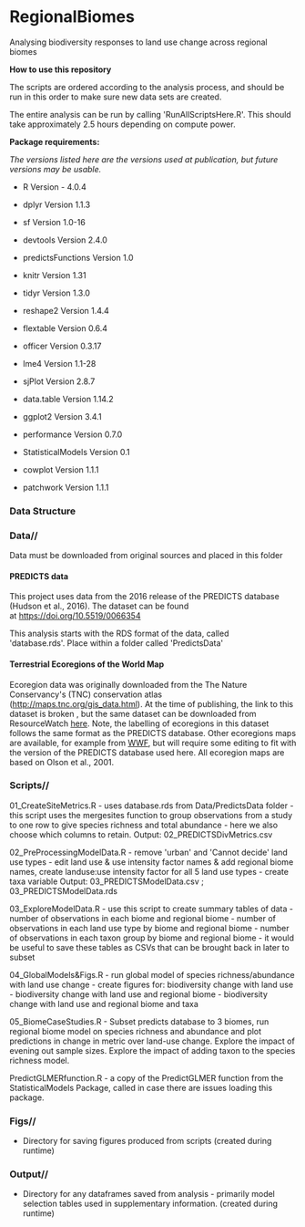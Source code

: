 # RegionalBiomes

Analysing biodiversity responses to land use change across regional biomes

**How to use this repository**

The scripts are ordered according to the analysis process, and should be run in this order to make sure new data sets are created.

The entire analysis can be run by calling 'RunAllScriptsHere.R'. This should take approximately 2.5 hours depending on compute power.

**Package requirements:**

*The versions listed here are the versions used at publication, but future versions may be usable.*

-   R Version - 4.0.4

-   dplyr Version 1.1.3

-   sf Version 1.0-16

-   devtools Version 2.4.0

-   predictsFunctions Version 1.0

-   knitr Version 1.31

-   tidyr Version 1.3.0

-   reshape2 Version 1.4.4

-   flextable Version 0.6.4

-   officer Version 0.3.17

-   lme4 Version 1.1-28

-   sjPlot Version 2.8.7

-   data.table Version 1.14.2

-   ggplot2 Version 3.4.1

-   performance Version 0.7.0

-   StatisticalModels Version 0.1

-   cowplot Version 1.1.1

-   patchwork Version 1.1.1

### **Data Structure**

### **Data//**

Data must be downloaded from original sources and placed in this folder

#### PREDICTS data

This project uses data from the 2016 release of the PREDICTS database (Hudson et al., 2016). The dataset can be found at <https://doi.org/10.5519/0066354>

This analysis starts with the RDS format of the data, called 'database.rds'. Place within a folder called 'PredictsData'

#### **Terrestrial Ecoregions of the World Map**

Ecoregion data was originally downloaded from the The Nature Conservancy's (TNC) conservation atlas (<http://maps.tnc.org/gis_data.html>). At the time of publishing, the link to this dataset is broken , but the same dataset can be downloaded from ResourceWatch [here](https://resourcewatch.org/data/explore/bio021a-Terrestrial-Ecoregions?section=Discover&selectedCollection=&zoom=3&lat=0&lng=0&pitch=0&bearing=0&basemap=dark&labels=light&layers=%255B%257B%2522dataset%2522%253A%2522d0968f74-f5c1-40a1-b2b5-5bac5de5cb15%2522%252C%2522opacity%2522%253A1%252C%2522layer%2522%253A%252201152647-80b6-41fb-9ebc-48a5f2411327%2522%257D%255D&aoi=&page=1&sort=most-viewed&sortDirection=-1). Note, the labelling of ecoregions in this dataset follows the same format as the PREDICTS database. Other ecoregions maps are available, for example from [WWF](https://www.worldwildlife.org/publications/terrestrial-ecoregions-of-the-world), but will require some editing to fit with the version of the PREDICTS database used here. All ecoregion maps are based on Olson et al., 2001. 

### **Scripts//**

01_CreateSiteMetrics.R - uses database.rds from Data/PredictsData folder - this script uses the mergesites function to group observations from a study to one row to give species richness and total abundance - here we also choose which columns to retain. Output: 02_PREDICTSDivMetrics.csv

02_PreProcessingModelData.R - remove 'urban' and 'Cannot decide' land use types - edit land use & use intensity factor names & add regional biome names, create landuse:use intensity factor for all 5 land use types - create taxa variable Output: 03_PREDICTSModelData.csv ; 03_PREDICTSModelData.rds

03_ExploreModelData.R - use this script to create summary tables of data - number of observations in each biome and regional biome - number of observations in each land use type by biome and regional biome - number of observations in each taxon group by biome and regional biome - it would be useful to save these tables as CSVs that can be brought back in later to subset

04_GlobalModels&Figs.R - run global model of species richness/abundance with land use change - create figures for: biodiversity change with land use - biodiversity change with land use and regional biome - biodiversity change with land use and regional biome and taxa

05_BiomeCaseStudies.R - Subset predicts database to 3 biomes, run regional biome model on species richness and abundance and plot predictions in change in metric over land-use change. Explore the impact of evening out sample sizes. Explore the impact of adding taxon to the species richness model.

PredictGLMERfunction.R - a copy of the PredictGLMER function from the StatisticalModels Package, called in case there are issues loading this package.

### **Figs//**

-   Directory for saving figures produced from scripts (created during runtime)

### **Output//**

-   Directory for any dataframes saved from analysis - primarily model selection tables used in supplementary information. (created during runtime)
